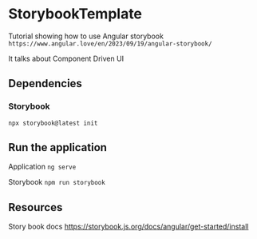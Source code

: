 # StorybookTemplate

Tutorial showing how to use Angular storybook
`https://www.angular.love/en/2023/09/19/angular-storybook/`

It talks about Component Driven UI


## Dependencies
### Storybook
`npx storybook@latest init`


## Run the application
Application
`ng serve`

Storybook
`npm run storybook`


## Resources
Story book docs
https://storybook.js.org/docs/angular/get-started/install

